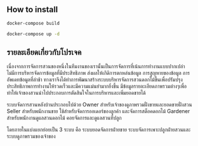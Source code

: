 ## How to install

```sh
docker-compose build
```

 ```sh
docker-compose up -d
```


## รายละเอียดเกี่ยวกับโปรเจค
เนื่องจากการจัดการสวนของหนึ่งในทีมงานของเรานั้นเป็นการจัดการที่เน้นการทำงานแบบปากเปล่าไม่มีการบริหารจัดการข้อมูลที่มีประสิทธิภาพ ส่งผลให้เกิดิการตกหล่นข้อมูล การสูญหายของข้อมูล การอัพเดทข้อมูลที่ล่าช้า ทางเราจึงได้ทำการพัฒนาสร้างระบบบริหารจัดการสวนดอกไม้ขึ้นเพื่อปรัมปรุงประสิทธิภาพการทำงานให้รวดเร็วและมีความแม่นยำมากยิ่งขึ้น มีข้อมูลรายละเอียดภาพรวมต่างๆเพื่อทำให้เจ้าของสวนนำไปประกอบการตัดสินใจในการบริหารและเพิ่มยอดขายได้

ระบบจัดการสวนหลังบ้านประกอบไปด้วย
Owner สำหรับเจ้าของดูภาพรวมฝั่งขายและยอดขายฝั่งสวน
Seller สำหรับพนักงานขาย ใช้สำหรับจัดการออเดอร์ของลูกค้า และจัดการสต็อคดอกไม้
Gardener สำหรับพนักงานดูแลสวนดอกไม้ คอยจัดการและดูแลสวนที่ปลูก

โดยภายในแบ่งแยกย่อยเป็น 3 ระบบ คือ ระบบยอดจัดการฝ่ายขาย ระบบจัดการเพาะปลูกฝ่ายสวนและระบบดูภาพรวมของเจ้าของ

